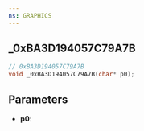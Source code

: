 ```yaml
---
ns: GRAPHICS
---
```

## _0xBA3D194057C79A7B

```c
// 0xBA3D194057C79A7B
void _0xBA3D194057C79A7B(char* p0);
```


## Parameters
* **p0**: 

